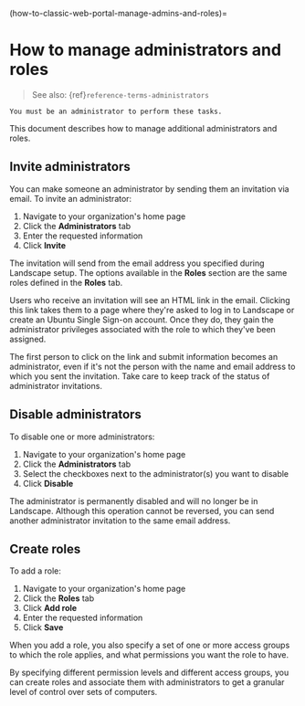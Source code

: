 (how-to-classic-web-portal-manage-admins-and-roles)=
# How to manage administrators and roles

> See also: {ref}`reference-terms-administrators`

```{note}
You must be an administrator to perform these tasks.
```

This document describes how to manage additional administrators and roles.

## Invite administrators

You can make someone an administrator by sending them an invitation via email. To invite an administrator: 

1. Navigate to your organization's home page
2. Click the **Administrators** tab
3. Enter the requested information
4. Click **Invite**

The invitation will send from the email address you specified during Landscape setup. The options available in the **Roles** section are the same roles defined in the **Roles** tab.

Users who receive an invitation will see an HTML link in the email. Clicking this link takes them to a page where they're asked to log in to Landscape or create an Ubuntu Single Sign-on account. Once they do, they gain the administrator privileges associated with the role to which they've been assigned.

The first person to click on the link and submit information becomes an administrator, even if it's not the person with the name and email address to which you sent the invitation. Take care to keep track of the status of administrator invitations.

## Disable administrators

To disable one or more administrators:

1. Navigate to your organization's home page
2. Click the **Administrators** tab
3. Select the checkboxes next to the administrator(s) you want to disable
4. Click **Disable**

The administrator is permanently disabled and will no longer be in Landscape. Although this operation cannot be reversed, you can send another administrator invitation to the same email address.

## Create roles

To add a role:

1. Navigate to your organization's home page
2. Click the **Roles** tab
3. Click **Add role**
4. Enter the requested information
5. Click **Save**

When you add a role, you also specify a set of one or more access groups to which the role applies, and what permissions you want the role to have.

By specifying different permission levels and different access groups, you can create roles and associate them with administrators to get a granular level of control over sets of computers.

